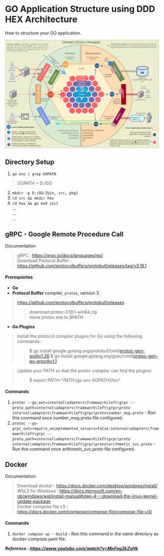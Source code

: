 # GO Application Structure using DDD HEX Architecture
How to structure your GO application.
  
![Domain Driven Design Hexagonal Architecture](Images/DDD_Hex_Arch.png)
  
## Directory Setup  
1. `go env | grep GOPATH`  
> GOPATH = D:/GO  
2. `mkdir -p D:/GO/{bin, src, pkg}`  
3. `cd src && mkdir hex`   
4. `cd hex && go mod init`  
...  
...  
...  
  
## gRPC - Google Remote Procedure Call  
Documentation
> gRPC : https://grpc.io/docs/languages/go/  
> Download Protocol Buffer : https://github.com/protocolbuffers/protobuf/releases/tag/v3.19.1  
  
#### Prerequisites  
- **Go**
- **Protocol Buffer** compiler, `protoc`, version 3  
> https://github.com/protocolbuffers/protobuf/releases  
>> download protoc-3.19.1-win64.zip  
>> move protoc.exe to $PATH  
- **Go Plugins**  
> Install the protocol compiler plugins for Go using the following commands:  
>> $ go install google.golang.org/protobuf/cmd/protoc-gen-go@v1.26
>> $ go install google.golang.org/grpc/cmd/protoc-gen-go-grpc@v1.1  
  
> Update your PATH so that the protoc compiler can find the plugins:  
>> $ export PATH="$PATH:$(go env GOPATH)/bin"  
  
#### Commands
1. `protoc --go_out=internal\adapters\framework\left\grpc --proto_path=internal\adapters\framework\left\grpc\proto internal\adapters\framework\left\grpc\proto\number_msg.proto` - Run this command once number_msg.proto file configured.  
2. `protoc --go-grpc_out=require_unimplemented_servers=false:internal\adapters\framework\left\grpc --proto_path=internal\adapters\framework\left\grpc\proto internal\adapters\framework\left\grpc\proto\arithmetic_svc.proto` - Run this command once arithmetic_svc.proto file configured.  
  
## Docker
Documentation  
> Download docker : https://docs.docker.com/desktop/windows/install/  
> WSL2 for Windows : https://docs.microsoft.com/en-gb/windows/wsl/install-manual#step-4---download-the-linux-kernel-update-package  
> Docker compose file v3 : https://docs.docker.com/compose/compose-file/compose-file-v3/  
  
#### Commands
1. `docker compose up --build` - Run this command in the same directory as docker-compose.yaml file.  
  
  
***Reference : https://www.youtube.com/watch?v=MpFog2kZsHk***  